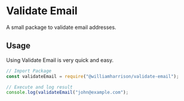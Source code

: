 # Validate Email
A small package to validate email addresses.

## Usage
Using Validate Email is very quick and easy.

```js
// Import Package
const validateEmail = require("@williamharrison/validate-email");

// Execute and log result
console.log(validateEmail("john@example.com");
```
